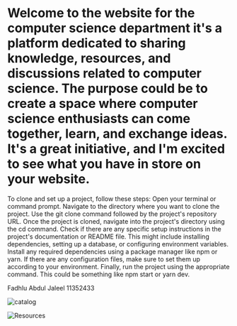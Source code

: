 # Welcome to the website for the computer science department it's a platform dedicated to sharing knowledge, resources, and discussions related to computer science. The purpose could be to create a space where computer science enthusiasts can come together, learn, and exchange ideas. It's a great initiative, and I'm excited to see what you have in store on your website.

To clone and set up a project, follow these steps:
Open your terminal or command prompt.
Navigate to the directory where you want to clone the project.
Use the git clone command followed by the project's repository URL.
Once the project is cloned, navigate into the project's directory using the cd command.
Check if there are any specific setup instructions in the project's documentation or README file. This might include installing dependencies, setting up a database, or configuring environment variables.
Install any required dependencies using a package manager like npm or yarn. 
If there are any configuration files, make sure to set them up according to your environment.
Finally, run the project using the appropriate command. This could be something like npm start or yarn dev.

Fadhlu Abdul Jaleel
11352433

![catalog](https://github.com/fadhlu123/DCIT_205_IA/assets/152108812/e74cae55-a9e5-4db1-a3ab-7a873650aa01)

![Resources](https://github.com/fadhlu123/DCIT_205_IA/assets/152108812/e74cae55-a9e5-4db1-a3ab-7a873650aa01)